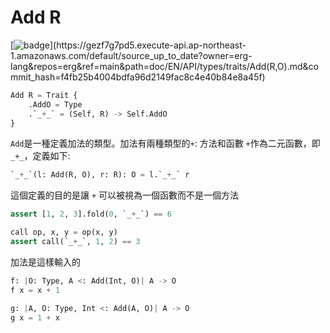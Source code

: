 # Add R

[![badge](https://img.shields.io/endpoint.svg?url=https%3A%2F%2Fgezf7g7pd5.execute-api.ap-northeast-1.amazonaws.com%2Fdefault%2Fsource_up_to_date%3Fowner%3Derg-lang%26repos%3Derg%26ref%3Dmain%26path%3Ddoc/EN/API/types/traits/Add(R,O).md%26commit_hash%3Df4fb25b4004bdfa96d2149fac8c4e40b84e8a45f)](https://gezf7g7pd5.execute-api.ap-northeast-1.amazonaws.com/default/source_up_to_date?owner=erg-lang&repos=erg&ref=main&path=doc/EN/API/types/traits/Add(R,O).md&commit_hash=f4fb25b4004bdfa96d2149fac8c4e40b84e8a45f)

```python
Add R = Trait {
    .AddO = Type
    .`_+_` = (Self, R) -> Self.AddO
}
```

`Add`是一種定義加法的類型。加法有兩種類型的`+`: 方法和函數
`+`作為二元函數，即`_+_`，定義如下:

```python
`_+_`(l: Add(R, O), r: R): O = l.`_+_` r
```

這個定義的目的是讓 `+` 可以被視為一個函數而不是一個方法

```python
assert [1, 2, 3].fold(0, `_+_`) == 6

call op, x, y = op(x, y)
assert call(`_+_`, 1, 2) == 3
```

加法是這樣輸入的

```python
f: |O: Type, A <: Add(Int, O)| A -> O
f x = x + 1

g: |A, O: Type, Int <: Add(A, O)| A -> O
g x = 1 + x
```
